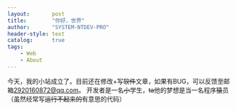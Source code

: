 ```yaml
---
layout:       post
title:        "你好，世界"
author:       "SYSTEM-NTDEV-PRO"
header-style: text
catalog:      true
tags:
    - Web
    - About
---
```


今天，我的小站成立了。目前还在修改+写<del>软件</del>文章，如果有BUG，可以反馈至邮箱[2920160872@qq.com](mailto:2920160872@qq.com)。
开发者是一名<del>小</del>学生，<del>ta</del>他的梦想是当一名程序<del>猿</del>员（虽然经常写<del>运行不起来的</del>有意思的代码）
